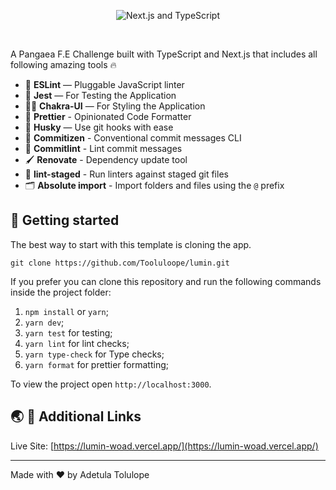 <p align="center">
  <img src="https://user-images.githubusercontent.com/26466516/107675802-36216b80-6c77-11eb-8db1-4d3407dc53d9.png" alt="Next.js and TypeScript">
</p>

<br>

A Pangaea F.E Challenge built with TypeScript and Next.js that includes all following amazing tools 🔥

- 📏 **ESLint** — Pluggable JavaScript linter
- 🧪 **Jest** — For Testing the Application
- 💇‍♀️ **Chakra-UI** — For Styling the Application
- 💖 **Prettier** - Opinionated Code Formatter
- 🐶 **Husky** — Use git hooks with ease
- 📄 **Commitizen** - Conventional commit messages CLI
- 🚓 **Commitlint** - Lint commit messages
- 🖌 **Renovate** - Dependency update tool
- 🚫 **lint-staged** - Run linters against staged git files
- 🗂 **Absolute import** - Import folders and files using the `@` prefix

## 🚀 Getting started

The best way to start with this template is cloning the app.

```
git clone https://github.com/Tooluloope/lumin.git
```

If you prefer you can clone this repository and run the following commands inside the project folder:

1. `npm install` or `yarn`;
2. `yarn dev`;
3. `yarn test` for testing;
4. `yarn lint` for lint checks;
5. `yarn type-check` for Type checks;
6. `yarn format` for prettier formatting;

To view the project open `http://localhost:3000`.

## 🌏 🚀 Additional Links

Live Site:    [https://lumin-woad.vercel.app/](https://lumin-woad.vercel.app/)      

---

Made with ♥ by Adetula Tolulope

